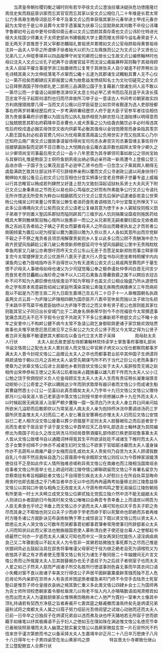 <!-- { "loadSidebar": true } -->
　　当肃皇帝朝社稷钧衡之辅时则有若华亭徐文贞公澄浊拄壊决疑扶危功徳隆隆烂焉信史矣而趋庭禀训家而忘其官官而忘其家以安文贞公相位几二十年维是长君太常公力多焉皋生晩辱词臣后不幸不及事文贞公而幸获偕其冢孙元春举进士甲戌元春亦嗣为太常也于是公卒且葬今太常手遗事属为状皋习公显懿熟矣其何敢不卒役公讳璠字鲁卿初号云岩中更号仰斋仰斋云者以文贞公尝颜其斋存斋也文贞公讳阶仕特进光禄大夫柱国少师兼太子太师吏部尚书建极殿大学士薨而赠太师得今谥名寿荣哀于人臣无两天子尝推恩于其父寜都丞黼祖礼曽祖贤并累赠如文贞公官母顾祖母黄曽祖母沈并一品夫人华亭之所谓佛子徐者始大以炽为江左鼎族而公之为文贞公子又贤也公兄弟凡三人仲琨季瑛并以四品服俸守尚宝司卿而公居长公生故文贞公编修翰林时也母曰沈夫人文贞公论孔子祀典不合谪推官延平而沈没公甫踰朞睟耳则鞠于其祖母顾太夫人自延平擢佥事提学浙江始置继而公复育于其继张夫人自少凝逺不好弄稍长治毛诗精其奥义为文伸纸落笔不点窜而公纔十五遂为其郡诸生试輙魁其曹人无不心仪公一第芥拾矣而都肄应天即报罢公弗为挫愈益发愤结知名士为文社切磋究之会文贞公召拜祭酒国子陟侍郎礼吏二部用三品满荫公国子生复藉甚六馆诸生间人且不敢以一第尽公而一夕蜚语公闻掷巻流涕仰天太息士何必甲乙贤书而后茂且竖乎夫汲长孺范忠宣不任子起耶何凛烈也归而尽弃故所习举子业一意读古人书间考论朝家故实四方利病搜猎揣摩几得一当而文贞公俄以旧学臣延登公如京师省觐遂为选人吏部授都事右府再岁转署经歴后府又一岁考满转署经歴宗人府于是大臣子官参军者往往相仿效为贵倨事幕府示骄蹇以为固当而公执礼独恭相竞为鲜衣怒马沈湎陆博以明得意而公独兢兢思其职右府羁降卒百余曹也人或犬豕畜之公为给毳衣酪饮必丰必时毋违其性后府校戍遣必据实毋饰空文收内供薪苇必衡其值毋以金钱饱猾胥而身染指其羡宗人勘王国名封必权县官费几何以为忧毋第庋髙阁盖公负用世实才而又抱其实心乃尔迁知府云南广南文贞公援故事请留侍得尚宝司司丞永寿宫灾司丞兼营缮主事佐将作拮据擘画肤裂而足趼不百日奏功上大悦赐白金云雁衣盖异数也超拜太常寺少卿久之以少卿领尚宝司事最后用文贞公一品十八年恩晋为其寺卿领司事如故公之领尚宝始与其竂钧礼惟是勲臣卫士铜符鱼钥夙夜出纳必慎必亲符政一新焉遭今上登极公受三品诰亦荫一子国子生公果茂且竖不必逊甲乙贤书也而一日忽念父子乘肩舆入朝得无虞盈满疏乞致其仕部议持不可引辞禄养亲例以覆而文贞公寻谢政公遽以闲身扶侍行朝绅始大服公蚤见云初文贞公位亚相也分宜实柄事分宜老且悖厥子世蕃专盗上威福以行其恣睢官以贿成若列肆然又好逢上怒为文致刻深起诏狱杕系贤士大夫风天下附已文贞公身秉素丝之节而无以易也抑心笃缁衣之好而有所弗能争公行文贞公令请托无所许馈送无所受务为粹白以相磨砺而又行文贞公意先后保护诏逮诸臣若袁公世荣杨公允绳吴公时来董公传策张公翀生者进药食死者调棺敛几中分宜螫无所惮天下以此多公且喁喁向文贞公矣而自文贞公请老公复縁其意为徳于乡乡人窘赋役则剏义田子弟艰于学则置义塾囚系郡狱而隘则辟其门三楹岁凶人饥则捐粟设糜疫则施医药给槥具大寒则散绨絮目触心惕所以施惠非一而公之从兄弟死无嗣者嫠妇孤女无依者疏族之吉凶无告者姑之子姨之子若女而窭者母夫人之所自出而餧者执友之才而贫者公倒囷倾槖为置后以祀为授室以爨为置田以赡为入赀以贡人人各如其意所出而宗党鲜不榖之子不祭之鬼贡者且领京闱解骤贵矣则乡人复以此多公而公顾不责酬海中丞为政齐民望风指齮龁公家几破公弗恨新郑修郄监司守令望风指齮龁公里中无贵贱眈眈幸鱼肉家又几破公亦弗恨吁而呼天文贞公东山无恙于吾愿足矣新郑败而事立释家得复完今太常捷狎至文贞公优游开八袠天子遣大行人赍玺书存问恩宠希特照耀宇内向谋鱼肉公者乃皆啮指咋舌不自得世以为有天道焉公丧文贞公易戚两至葬而庐于墓生恨不识母夫人事继母如母也诸父为少司冦觉庵公奉之极恭谨处仲季间白首无间言少而食贫老而甘麤粝山海珍奇之味不以入口花石禽鱼古尊罍敦彛之属不以闗目衣冠古朴不问不知为九卿巨僚也恬愉澹泊不知为宰相子也盖文贞公相业独盛乃所从道徳性命之学有原本焉意嗣哲绍闻公家庭所濡染深矣公素强无疾晩而病痿痹又三年而病疟竟以不起是为万厯壬辰二月九日距生嘉靖己丑五月二十日子十一人皋帷国朝名执政盖两文贞云其一为庐陵公庐陵相四朝为国宗臣开八袠卒官休矣而独以汰子故功名损于末路华亭笃棐平格君臣始终以方庐陵不啻过之而又幸有贤子若公也居则能其家仕则能其官父子同日出长安城门比于二疏身名俱泰荣华到今不亦完福欤今太常撰遗事犹痛念其厄夫不厄不亨假令分宜不共政天下不多公忠亷新郑不修郄文贞公不睹十余年之安里中儿不构衅公健不病今太常不急请公疏乞身御软舆更诸子家饮极欢效陆贾故事也夫惟亨故思厄思厄故见亨之乐矣公之为文贞公贤子而又今太常之得为公贤子者岂非天哉皋不敏谨摭其大都如左以备当代立言大君子采择
　　
　　周母赵太夫人行状
　　
　　太夫人赵氏故吏部左侍郎兼翰林院侍读学士掌詹事府事赠礼部尚书谥文恪周公之配也太夫人累封淑人而文恪公卒官厥子炳文以父任仕都察院都事岁满太夫人晋今封视文恪公二品赠云太夫人之卒也而都事君业前卒其仲国子生炳谟将拜疏请恤于朝以日月之吉袝太夫人谕茔先期谋丐所不朽于当代之巨公元老而条事行使皋为之状皋文恪公后进士且姻也乡者则尝状文恪公矣于太夫人奚辞按吾无锡之赵相传出宋申恭裕王徳父之系讳公玑者始来占籍族蕃以雄凡若干传而为太夫人父小江公勉之饶于赀倜傥好义负人伦鉴母顾实生太夫人太夫人生而有贵征稍长凝重端慎言动矩矩小江公奇爱之不欲以耦挑达少年而阴求敦厚有器识者而文恪公少而成诸生魁其曹嶷然悫士小江公一见喜曰此真吾婿矣太夫人乃字年十九归文恪公文恪公父赠侍郎月川公母吴淑人皆己老家适中落文恪公则授书里中资修脯以养十九在外而太夫人以时候起居无阙吴淑人治家严朝夕饔飱一糜一饭须白乃许太夫人身立井臼间亲问姑所欲米几溢耶而后敢即炊以为常吴淑人病太夫人亲为抱持栉沐浣中裠调进汤药三岁靡所厌苦盖惟太夫人妇而后二老人安匕箸且安簟褥也亦惟太夫人妇而后文恪公安馆谷已二老人相次没文恪公废着以葬少资僦屋不足则太夫人脱簮裾佐之而后逝者安于兆而生者安于居且安于读于是文恪公辛酉举应天乙丑举礼部选吉士翰林遂为其院编修出为南国子司业久之改北转洗马司经局晋祭酒擢礼部侍郎已秩吏部视詹事篆太夫人皆从文恪公故嗜书自以通籍词林得竟其生平所欲读矻矻不减诸生下帷时而太夫人念子女繁手纫缉不少休亦不减诸生妇时文恪公不欲家于官砥砺冰蘗而太夫人谨身操作亦不去蔬布从南雍产最少女襁而自乳或劝太夫人贵矣何乃自苦为太夫人顾谓我数自乳儿今胡不然且我纵自逸乃公苜蓿斋中有余糈耶文恪公则叹以为今荐绅家淑媛清徳往往不乏至如此件实人情所独难咨嗟称异焉文恪公在南雍也而江陵相当国南垣余给事者文恪公所首举士也上疏诋时政江陵夺情公卿聨疏留而文恪公不肯署名留京为京察南铨有希旨相齮龁者文恪公不自得思引疾去太夫人好慰曰士在所自处耳显晦命用舍时也即去能违之乎乃希旨者卒亦无以中也而冉冉逼两考始量移北则江陵愈益侈文恪公以其钝口朴貌与相角立无改度太夫人守蔬布修鸡鸣之警无易操后江陵败朝局有所更易一时士大夫畸立成党文恪公位卿贰独无党孤立独介然中流不能无龃龉太夫人则进曰乡者固欲归今殆其时矣文恪公唯唯曰会典吾专责幸垂上上而请庻以明吾为人臣无素食也乎顷之书垂上而文恪公亦夕逝而太夫人痛可知也曰天乎吾夫子职之务尽而其身之不暇恤也则又曰夫子少而瘁于学老而瘁于职以死繄命也耶絶而苏者再维时方隆冬诸公方就卧诀见布衾练帐觕于寒士咸惊哀泣下既以贤文恪公而以贤太夫人嫓徳云太夫人哭文恪公可数年而哭都事君初都事君簿奉常用使事归所辞郄甚众太夫人问而知状曰此而父家法也勉旃报国恩使人慕称清白吏子使还徙台幕人之誉郁起书绩最然亡何亦一夕逝而太夫人痛又可知也而中又一哭女再哭妇忧能伤人浸淫病痰病良己又二年骤剧竟以不起太夫人为令哲非一其舅若姑微独生事死葬为之尽而己惟是伏腊祠烝必五鼓起治具在邸舍将事唯谨父母家圯于役为继乏絶老且死为调棺殓又为收恤其子弟之有才质者使无堕落文恪公有兄为诸生子敬同居二十年妯娌间无片言文恪公贵而让所僦屋太夫人忘其脱簮裾办也无子遣叔子为之后叔子者侧室子也而太夫人爱之如己子然夫人慈而严觇诸子所交名胜所行徳谊事则色喜无事而华其衣间口语小失輙对案不食以故诸子率美文行得佳公子声居平囷鲜赢粟槖鲜羡镪而独不忍人危厄毋论外内亲即在京师乡人有丧资斧困逆旅者缓急来叩门终不令空手去陆贡士死宦塾曰是惟吾子师仓皇缝衣衾纳之棺其敦仁重义多此类文恪公四肄乡会士三为国师再为吉士师所领校悉朝家着令藜杖皋席几以徇老不恒入内入亦嗃嗃数语闺闱肃穆宾如也而出而太夫人为谨扃钥束家众惟惧弗饬晩称未亡人弛严为寛扫一室奉大士像其中顶礼持诵若有契西方净慈之旨者寿甫开七袠宾筵之觞甫撤而溘焉终矣先是炳谟兄弟逼秋试将之南都太夫人属之曰孺子努力绍前光吾倚闾望之试竣心动驰而还而太夫人已前一日卒卒之日独叔子在炳谟兄弟自以违而弗及诀也呼天踊地若无所容于世而欲藉手如椽笔以纾其极痛语不云乎妇人之徳如玉在璞如珠在渊追惟文恪公名徳亮节幸已垂琬琰照泉壤而太夫人幽潜之懿实襄文恪公以昌厥家微兹玄宫一片石安所托不朽信来世乎谨次第摭而书之以备采择太夫人生嘉靖辛卯正月二十八日卒万厯庚子八月十八日得年七十子男四谕茔在龙山黄家坞之原
　　
　　特旨晋太仆寺卿致仕继山王公暨配鲍宜人合葬行状
　　
